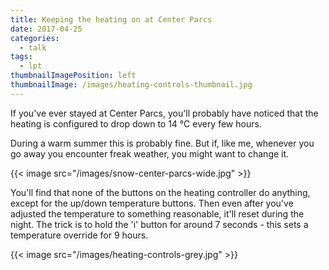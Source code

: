 ```yaml
---
title: Keeping the heating on at Center Parcs
date: 2017-04-25
categories:
  - talk
tags:
  - lpt
thumbnailImagePosition: left
thumbnailImage: /images/heating-controls-thumbnail.jpg
---
```


If you've ever stayed at Center Parcs, you'll probably have noticed that the heating is configured to drop down to 14 &deg;C every few hours.

<!--more-->

During a warm summer this is probably fine. But if, like me, whenever you go away you encounter freak weather, you might want to change it. 

<p></p>

{{< image src="/images/snow-center-parcs-wide.jpg" >}}

You'll find that none of the buttons on the heating controller do anything, except for the up/down temperature buttons. Then even after you've adjusted the temperature to something reasonable, it'll reset during the night. The trick is to hold the 'i' button for around 7 seconds - this sets a temperature override for 9 hours.


<p></p>

{{< image src="/images/heating-controls-grey.jpg" >}}


